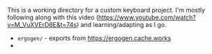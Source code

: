 This is a working directory for a custom keyboard project.  I'm mostly following along with this video (https://www.youtube.com/watch?v=M_VuXVErD6E&t=74s) and learning/adapting as I go.

* `ergogen/` - exports from https://ergogen.cache.works
* 